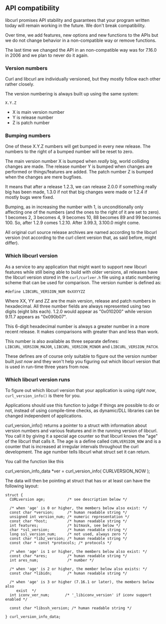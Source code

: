 ## API compatibility

libcurl promises API stability and guarantees that your program written today
will remain working in the future. We don't break compatibility.

Over time, we add features, new options and new functions to the APIs but we
do not change behavior in a non-compatible way or remove functions.

The last time we changed the API in an non-compatible way was for 7.16.0 in
2006 and we plan to never do it again.

### Version numbers

Curl and libcurl are individually versioned, but they mostly follow each other
rather closely.

The version numbering is always built up using the same system:

    X.Y.Z

 - X is main version number
 - Y is release number
 - Z is patch number

### Bumping numbers

One of these X.Y.Z numbers will get bumped in every new release. The numbers to
the right of a bumped number will be reset to zero.

The main version number X is bumped when *really* big, world colliding changes
are made. The release number Y is bumped when changes are performed or
things/features are added. The patch number Z is bumped when the changes are
mere bugfixes.

It means that after a release 1.2.3, we can release 2.0.0 if something really
big has been made, 1.3.0 if not that big changes were made or 1.2.4 if mostly
bugs were fixed.

Bumping, as in increasing the number with 1, is unconditionally only affecting
one of the numbers (and the ones to the right of it are set to zero). 1
becomes 2, 3 becomes 4, 9 becomes 10, 88 becomes 89 and 99 becomes 100. So,
after 1.2.9 comes 1.2.10. After 3.99.3, 3.100.0 might come.

All original curl source release archives are named according to the libcurl
version (not according to the curl client version that, as said before, might
differ).

### Which libcurl version

As a service to any application that might want to support new libcurl
features while still being able to build with older versions, all releases
have the libcurl version stored in the `curl/curlver.h` file using a static
numbering scheme that can be used for comparison. The version number is
defined as:

    #define LIBCURL_VERSION_NUM 0xXXYYZZ

Where XX, YY and ZZ are the main version, release and patch numbers in
hexadecimal. All three number fields are always represented using two digits
(eight bits each). 1.2.0 would appear as "0x010200" while version 9.11.7
appears as "0x090b07".

This 6-digit hexadecimal number is always a greater number in a more recent
release. It makes comparisons with greater than and less than work.

This number is also available as three separate defines:
`LIBCURL_VERSION_MAJOR`, `LIBCURL_VERSION_MINOR` and `LIBCURL_VERSION_PATCH`.

These defines are of course only suitable to figure out the version number
built *just now* and they won't help you figuring out which libcurl version
that is used in run-time three years from now.

### Which libcurl version runs

To figure out which libcurl version that your application is using *right
now*, `curl_version_info()` is there for you.

Applications should use this function to judge if things are possible to do or
not, instead of using compile-time checks, as dynamic/DLL libraries can be
changed independent of applications.

curl_version_info() returns a pointer to a struct with information about
version numbers and various features and in the running version of
libcurl. You call it by giving it a special age counter so that libcurl knows
the "age" of the libcurl that calls it. The age is a define called
`CURLVERSION_NOW` and is a counter that is increased at irregular intervals
throughout the curl development. The age number tells libcurl what struct set
it can return.

You call the function like this

   curl_version_info_data *ver = curl_version_info( CURLVERSION_NOW );

The data will then be pointing at struct that has or at least can have the
following layout:

    struct {
      CURLversion age;          /* see description below */

      /* when 'age' is 0 or higher, the members below also exist: */
      const char *version;      /* human readable string */
      unsigned int version_num; /* numeric representation */
      const char *host;         /* human readable string */
      int features;             /* bitmask, see below */
      char *ssl_version;        /* human readable string */
      long ssl_version_num;     /* not used, always zero */
      const char *libz_version; /* human readable string */
      const char * const *protocols; /* protocols */

      /* when 'age' is 1 or higher, the members below also exist: */
      const char *ares;         /* human readable string */
      int ares_num;             /* number */

      /* when 'age' is 2 or higher, the member below also exists: */
      const char *libidn;       /* human readable string */

      /* when 'age' is 3 or higher (7.16.1 or later), the members below also
         exist  */
      int iconv_ver_num;       /* '_libiconv_version' if iconv support enabled */

      const char *libssh_version; /* human readable string */

    } curl_version_info_data;
